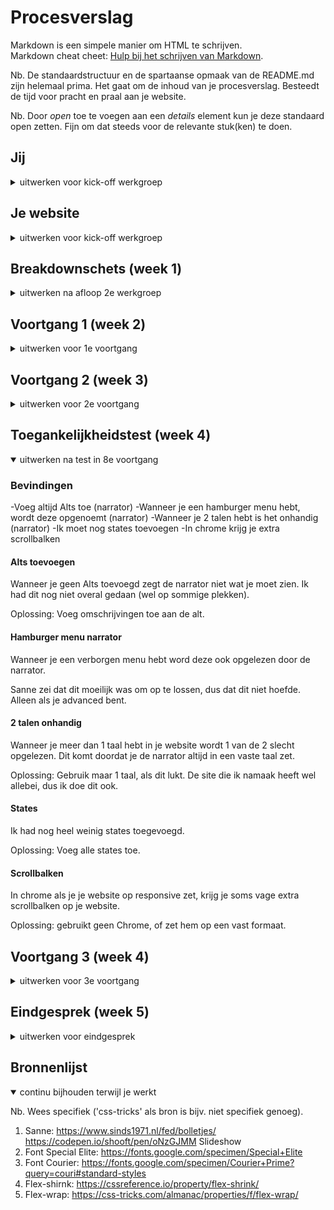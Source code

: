 # Procesverslag
Markdown is een simpele manier om HTML te schrijven.  
Markdown cheat cheet: [Hulp bij het schrijven van Markdown](https://github.com/adam-p/markdown-here/wiki/Markdown-Cheatsheet).

Nb. De standaardstructuur en de spartaanse opmaak van de README.md zijn helemaal prima. Het gaat om de inhoud van je procesverslag. Besteedt de tijd voor pracht en praal aan je website.

Nb. Door *open* toe te voegen aan een *details* element kun je deze standaard open zetten. Fijn om dat steeds voor de relevante stuk(ken) te doen.





## Jij

<details>
<summary>uitwerken voor kick-off werkgroep</summary>

### Auteur:
Chelsey Bommer

#### Je startniveau:
Blauw

#### Je focus:
Responsive
 
</details>





## Je website

<details>
<summary>uitwerken voor kick-off werkgroep</summary>

### Je opdracht:
demoniacult.com

#### Screenshot(s) van de eerste pagina (small screen): 
Homepage
<img src="images/schoen1.jpg" width="375px" alt="Homepagina van demoniacult">

#### Screenshot(s) van de tweede pagina (small screen):
Producten pagina (deze verander ik later miss nog naar andere producten)
<img src="https://demoniacult.com/collections/all" width="375px" alt="productenpagina demoniacult">
 
</details>





## Breakdownschets (week 1)

<details>
<summary>uitwerken na afloop 2e werkgroep</summary>

### de hele pagina: 
<img src="images/screen-hele.png" width="375px" alt="breakdown van de hele pagina">

### dynamisch deel (bijv menu): 
<img src="images/screen-half1.png" width="375px" alt="breakdown van een dynamisch deel">

### wellicht nog een dynamisch deel (bijv filter): 
<img src="images/screen-half2.png" width="375px" alt="breakdown van nog een dynamisch deel">

</details>





## Voortgang 1 (week 2)

<details>
<summary>uitwerken voor 1e voortgang</summary>

### Stand van zaken
Ik vond door de breakdown schets het vrij makkelijk om de html te schrijven. De css ging daarna ook wel goed, maar ik moet nog
 erop letten dat ik die netjes houd. 
 Ik heb mijn css nu half netjes:
 <img src="images/css.png" width="375px" alt="Screenshot van mijn CSS">


### Agenda voor meeting
samen met je groepje opstellen

 Wat ik wil vragen:
 -hoe zorg ik dat het niet meer inzoomt op grotere schermen?
 -is er nog iets niet kloppend etc

### Verslag van meeting
Uitkomsten van de meeting:

- We hebben opgelost dat de pagina niet meer inzoomde met width
- Ze vonden het verder prima

</details>





## Voortgang 2 (week 3)

<details>
<summary>uitwerken voor 2e voortgang</summary>

### Stand van zaken
Deze week ging ik verder met de slideshow, maar deze was heel lastig. Het is nog niet helemaal gelukt 
 deze te maken. Ik heb wel alle foto's naast elkaar waar je doorheen kan swipen, maar heb nog niet de transities uit zichzelf.
 
 <img src="images/Voortgang1.png" width="375px" alt="Screenshot van mijn voortgang">
 
 Om wel verder te gaan was ik ook vast een grid met producten aan het maken, en de bijbehorende buttons. Dit ging wel goed.
 
 <img src="images/voortgang2.png" width="375px" alt="Screenshot van mijn voortgang">
 


### Agenda voor meeting
samen met je groepje opstellen

| Chelsey        | Maxime             | Jessica/Bilal/Thije      | Fabian           |
| ---            | ---                | ---                      | ---              |
|Slideshow maken?| Hamburger          | Voorgaande onderwerpen   | Images groter    |
|Hoe             | Menu               |                          | in verhouding blijven |
 gedetailleerd?  | ...                | ...                      | ...              |


### Verslag van meeting
hier na afloop snel de uitkomsten van de meeting vastleggen

- We hebben slideshow samen gemaakt, waar ik nog wel wat uit kan halen. 
    https://codepen.io/chelsey-bommer/pen/vYZzQMp?editors=1100
 -Qua strengheid laten zien wat je kan met code 
</details>





## Toegankelijkheidstest (week 4)

<details open>
<summary>uitwerken na test in 8e voortgang</summary>

### Bevindingen
-Voeg altijd Alts toe (narrator)
-Wanneer je een hamburger menu hebt, wordt deze opgenoemt (narrator)
-Wanneer je 2 talen hebt is het onhandig (narrator)
-Ik moet nog states toevoegen
-In chrome krijg je extra scrollbalken

#### Alts toevoegen
Wanneer je geen Alts toevoegd zegt de narrator niet wat je moet zien. Ik had dit nog niet overal gedaan
 (wel op sommige plekken). 

 Oplossing: Voeg omschrijvingen toe aan de alt.


#### Hamburger menu narrator
Wanneer je een verborgen menu hebt word deze ook opgelezen door de narrator.

 Sanne zei dat dit moeilijk was om op te lossen, dus dat dit niet hoefde. Alleen als je advanced bent.


#### 2 talen onhandig 
Wanneer je meer dan 1 taal hebt in je website wordt 1 van de 2 slecht opgelezen. Dit komt doordat je
 de narrator altijd in een vaste taal zet.

Oplossing: Gebruik maar 1 taal, als dit lukt. De site die ik namaak heeft wel allebei, dus ik doe dit ook. 


#### States
Ik had nog heel weinig states toegevoegd.

Oplossing: Voeg alle states toe.
 
 
#### Scrollbalken 
In chrome als je je website op responsive zet, krijg je soms vage extra scrollbalken op je website.

Oplossing: gebruikt geen Chrome, of zet hem op een vast formaat.

</details>





## Voortgang 3 (week 4)

<details>
<summary>uitwerken voor 3e voortgang</summary>

### Stand van zaken
Door de hulp van Rowin heb ik mijn slideshow en hamburgermenu af kunnen maken.
 
  <img src="images/week4.png" width="375px" alt="Screenshot van mijn voortgang">

### Agenda voor meeting
samen met je groepje opstellen

| Chelsey        | student 2          | student 3    | student 4        |
| ---            | ---                | ---          | ---              |
| Geen vragen    | en dit             | en ik dit    | en dan ik dat    |
|                | dit als er tijd is | nog een punt | dit wil ik zeker |
| ...            | ...                | ...          | ...              |


### Verslag van meeting
hier na afloop snel de uitkomsten van de meeting vastleggen

- punt 1
- punt 2
- nog een punt
- ...

</details>





## Eindgesprek (week 5)

<details>
<summary>uitwerken voor eindgesprek</summary>

### Stand van zaken
hier dit ging goed & dit was lastig (neem ook screenshots op van delen van je website en code)

### Screenshot(s)

hier screenshot(s) van je eindresultaat

</details>





## Bronnenlijst

<details open>
<summary>continu bijhouden terwijl je werkt</summary>

Nb. Wees specifiek ('css-tricks' als bron is bijv. niet specifiek genoeg).

1. Sanne: https://www.sinds1971.nl/fed/bolletjes/ https://codepen.io/shooft/pen/oNzGJMM Slideshow
2. Font Special Elite: https://fonts.google.com/specimen/Special+Elite
3. Font Courier: https://fonts.google.com/specimen/Courier+Prime?query=couri#standard-styles
4.  Flex-shirnk:  https://cssreference.io/property/flex-shrink/
5.  Flex-wrap: https://css-tricks.com/almanac/properties/f/flex-wrap/ 

</details>
